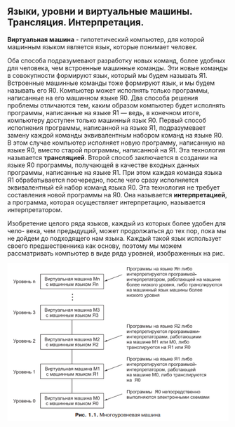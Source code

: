 ## Языки, уровни и виртуальные машины. Трансляция. Интерпретация.

**Виртуальная машина** - гипотетический компьютер, для которой машинным языком  является язык, которые понимает человек.

Оба способа подразумевают разработку новых команд, более удобных для человека, чем встроенные машинные команды. Эти новые команды в совокупности формируют язык,  который мы будем называть Я1. Встроенные машинные команды тоже формируют язык, и мы будем называть его Я0. Компьютер может исполнять только программы, написанные на его машинном языке Я0. Два способа решения проблемы отличаются тем, каким образом компьютер будет исполнять программы, написанные на языке Я1 — ведь, в конечном итоге, компьютеру доступен только машинный язык Я0. Первый способ исполнения программы, написанной на языке Я1, подразумевает замену каждой команды эквивалентным набором команд на языке Я0. В этом случае компьютер исполняет новую программу, написанную на языке Я0, вместо старой программы, написанной на Я1. Эта технология называется **трансляцией**. Второй способ заключается в создании на языке Я0 программы, получающей в качестве входных данных программы, написанные на языке Я1. При этом каждая команда языка Я1 обрабатывается поочередно, после чего сразу исполняется эквивалентный ей набор команд языка Я0. Эта технология не требует составления новой программы на Я0. Она называется **интерпретацией**, а программа, которая осуществляет интерпретацию, называется интерпретатором.

Изобретение целого ряда языков, каждый из которых более удобен для чело-
века, чем предыдущий, может продолжаться до тех пор, пока мы не дойдем до
подходящего нам языка. Каждый такой язык использует своего предшественника
как основу, поэтому мы можем рассматривать компьютер в виде ряда уровней,
изображенных на рис. 

![](images/Screenshot_6.png)